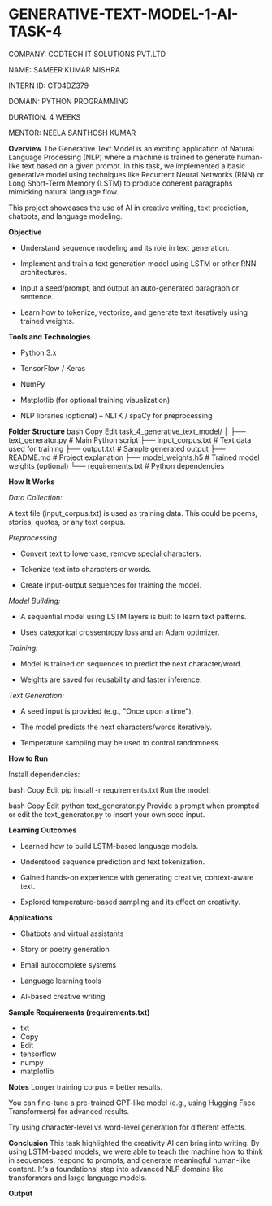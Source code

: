 # GENERATIVE-TEXT-MODEL-1-AI-TASK-4

COMPANY: CODTECH IT SOLUTIONS PVT.LTD

NAME: SAMEER KUMAR MISHRA

INTERN ID: CT04DZ379

DOMAIN: PYTHON PROGRAMMING

DURATION: 4 WEEKS

MENTOR: NEELA SANTHOSH KUMAR


**Overview**
The Generative Text Model is an exciting application of Natural Language Processing (NLP) where a machine is trained to generate human-like text based on a given prompt. In this task, we implemented a basic generative model using techniques like Recurrent Neural Networks (RNN) or Long Short-Term Memory (LSTM) to produce coherent paragraphs mimicking natural language flow.

This project showcases the use of AI in creative writing, text prediction, chatbots, and language modeling.


**Objective**
- Understand sequence modeling and its role in text generation.

- Implement and train a text generation model using LSTM or other RNN architectures.

- Input a seed/prompt, and output an auto-generated paragraph or sentence.

- Learn how to tokenize, vectorize, and generate text iteratively using trained weights.


**Tools and Technologies**
- Python 3.x

- TensorFlow / Keras

- NumPy

- Matplotlib (for optional training visualization)

- NLP libraries (optional) – NLTK / spaCy for preprocessing


**Folder Structure**
bash
Copy
Edit
task_4_generative_text_model/
│
├── text_generator.py          # Main Python script
├── input_corpus.txt           # Text data used for training
├── output.txt                 # Sample generated output
├── README.md                  # Project explanation
├── model_weights.h5           # Trained model weights (optional)
└── requirements.txt           # Python dependencies


**How It Works**

*Data Collection:*

A text file (input_corpus.txt) is used as training data. This could be poems, stories, quotes, or any text corpus.

*Preprocessing:*

- Convert text to lowercase, remove special characters.

- Tokenize text into characters or words.

- Create input-output sequences for training the model.

*Model Building:*

- A sequential model using LSTM layers is built to learn text patterns.

- Uses categorical crossentropy loss and an Adam optimizer.

*Training:*

- Model is trained on sequences to predict the next character/word.

- Weights are saved for reusability and faster inference.

*Text Generation:*

- A seed input is provided (e.g., "Once upon a time").

- The model predicts the next characters/words iteratively.

- Temperature sampling may be used to control randomness.


**How to Run**

Install dependencies:

bash
Copy
Edit
pip install -r requirements.txt
Run the model:

bash
Copy
Edit
python text_generator.py
Provide a prompt when prompted or edit the text_generator.py to insert your own seed input.


**Learning Outcomes**
- Learned how to build LSTM-based language models.

- Understood sequence prediction and text tokenization.

- Gained hands-on experience with generating creative, context-aware text.

- Explored temperature-based sampling and its effect on creativity.


**Applications**
- Chatbots and virtual assistants

- Story or poetry generation

- Email autocomplete systems

- Language learning tools

- AI-based creative writing


**Sample Requirements (requirements.txt)**
- txt
- Copy
- Edit
- tensorflow
- numpy
- matplotlib


**Notes**
Longer training corpus = better results.

You can fine-tune a pre-trained GPT-like model (e.g., using Hugging Face Transformers) for advanced results.

Try using character-level vs word-level generation for different effects.


**Conclusion**
This task highlighted the creativity AI can bring into writing. By using LSTM-based models, we were able to teach the machine how to think in sequences, respond to prompts, and generate meaningful human-like content. It's a foundational step into advanced NLP domains like transformers and large language models.


**Output**





